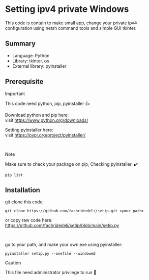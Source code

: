 # Setting ipv4 private Windows

This code is contain to make small app, change your private ipv4 configuration using netsh command tools and simple GUI tkinter.

## Summary
- Language: Python
- Library: tkinter, os
- External library: pyinstaller

## Prerequisite
> [!IMPORTANT]
> This code need python, pip, pyinstaller 👍

Download python and pip here:<br>
visit https://www.python.org/downloads/

Setting pyinstaller here:<br>
visit https://pypi.org/project/pyinstaller/

<br>

> [!NOTE]
> Make sure to check your package on pip, Checking pyinstaller. ✔️

```
pip list

```

## Installation
git clone this code:

```
git clone https://github.com/fachridedeli/setip.git <your_path>

```
or copy raw code here:<br>
https://github.com/fachridedeli/setip/blob/main/setip.py

<br>

go to your path, and make your own exe using pyinstaller:

```
pyinstaller setip.py --onefile --windowed

```

> [!CAUTION]
> This file need administrator privilege to run 🏃
